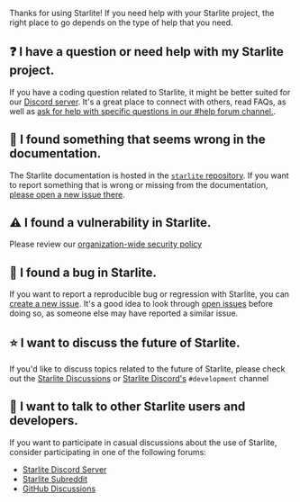 Thanks for using Starlite! If you need help with your Starlite project, the right place to go depends on the type of help that you need.

## ❓ I have a question or need help with my Starlite project.

If you have a coding question related to Starlite, it might be better suited for our [Discord server][discord]. 
It's a great place to connect with others, read FAQs, as well as [ask for help with specific questions in our #help forum channel.][discordhelp].

## 📃 I found something that seems wrong in the documentation.

The Starlite documentation is hosted in the [`starlite` repository][repo]. 
If you want to report something that is wrong or missing from the documentation, [please open a new issue there][repo-newissue].

## ⚠️ I found a vulnerability in Starlite.

Please review our [organization-wide security policy][security]

## 🐛 I found a bug in Starlite.

If you want to report a reproducible bug or regression with Starlite, 
you can [create a new issue][bugreport]. 
It's a good idea to look through [open issues][openissues] before doing so, 
as someone else may have reported a similar issue.

## ⭐ I want to discuss the future of Starlite.

If you'd like to discuss topics related to the future of Starlite, 
please check out the [Starlite Discussions][ghdiscussions] or [Starlite Discord's][discord] `#development` channel

## 💬 I want to talk to other Starlite users and developers.

If you want to participate in casual discussions about the use of Starlite, 
consider participating in one of the following forums:

- [Starlite Discord Server][discord]
- [Starlite Subreddit][subreddit]
- [GitHub Discussions][ghdiscussions]

[discord]: https://discord.gg/X3FJqy8d2j
[discordhelp]: https://discord.gg/3vB3U8VPDP
[subreddit]: https://www.reddit.com/r/starlite
[ghdiscussions]: https://github.com/orgs/starlite-api/discussions
[repo]: https://github.com/starlite-api/starlite
[repo-newissue]: https://github.com/starlite-api/starlite/issues/new/choose
[openissues]: https://github.com/search?q=user%3Astarlite-api+state%3Aopen&type=Issues&ref=advsearch&l=&l=
[bugreport]: https://github.com/starlite-api/starlite/issues/new?assignees=&labels=bug%2C+triage+required&template=bug_report.md&title=Bug%3A+
[security]: https://github.com/starlite-api/.github/security/policy

